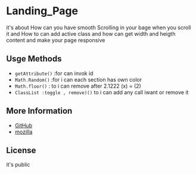 # Landing_Page 

it's about How can you have smooth Scrolling in your bage when you scroll it and How to can add active class and how can get width and heigth content and make your page responsive
 
## Usge Methods 
  
* `getAttribute()` :for can invok id
* `Math.Random()` :for i can each section has own color
* `Math.floor()` :  to i can remove after 2.1222 (x)  = (2) 
* `ClassList :toggle , remove)()` to i can add any call iwant or remove it


## More Information
    
* [GitHub](https://github.com/)
* [mozilla](https://developer.mozilla.org/)

## License

it's public 


























